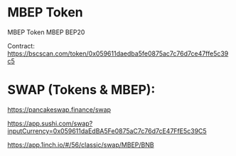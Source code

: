 # MBEP Token
MBEP Token
MBEP
BEP20

Contract: https://bscscan.com/token/0x059611daedba5fe0875ac7c76d7ce47ffe5c39c5

# SWAP (Tokens & MBEP): 
https://pancakeswap.finance/swap

https://app.sushi.com/swap?inputCurrency=0x059611daEdBA5Fe0875aC7c76d7cE47FfE5c39C5

https://app.1inch.io/#/56/classic/swap/MBEP/BNB
